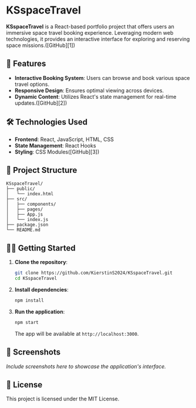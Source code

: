 # KSspaceTravel

**KSspaceTravel** is a React-based portfolio project that offers users an immersive space travel booking experience. Leveraging modern web technologies, it provides an interactive interface for exploring and reserving space missions.([GitHub][1])

## 🚀 Features

* **Interactive Booking System**: Users can browse and book various space travel options.
* **Responsive Design**: Ensures optimal viewing across devices.
* **Dynamic Content**: Utilizes React's state management for real-time updates.([GitHub][2])

## 🛠️ Technologies Used

* **Frontend**: React, JavaScript, HTML, CSS
* **State Management**: React Hooks
* **Styling**: CSS Modules([GitHub][3])

## 📁 Project Structure

```
KSspaceTravel/
├── public/
│   └── index.html
├── src/
│   ├── components/
│   ├── pages/
│   ├── App.js
│   └── index.js
├── package.json
└── README.md
```

## 🧑‍💻 Getting Started

1. **Clone the repository**:

   ```bash
   git clone https://github.com/KierstinS2024/KSspaceTravel.git
   cd KSspaceTravel
   ```

2. **Install dependencies**:

   ```bash
   npm install
   ```

3. **Run the application**:

   ```bash
   npm start
   ```

   The app will be available at `http://localhost:3000`.

## 📸 Screenshots

*Include screenshots here to showcase the application's interface.*

## 📄 License

This project is licensed under the MIT License.

